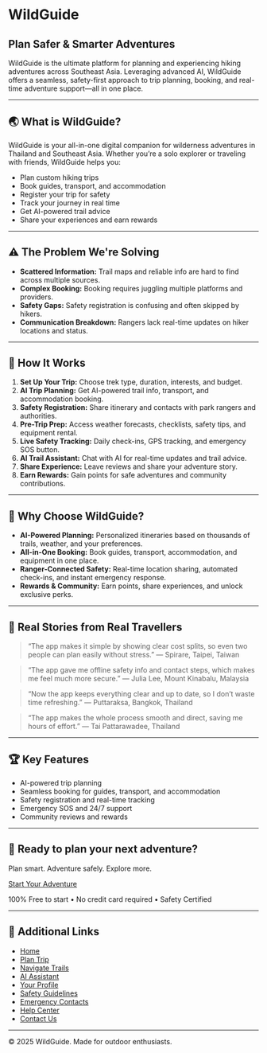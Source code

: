 # WildGuide

## Plan Safer & Smarter Adventures

WildGuide is the ultimate platform for planning and experiencing hiking adventures across Southeast Asia. Leveraging advanced AI, WildGuide offers a seamless, safety-first approach to trip planning, booking, and real-time adventure support—all in one place.

---

## 🌏 What is WildGuide?
WildGuide is your all-in-one digital companion for wilderness adventures in Thailand and Southeast Asia. Whether you’re a solo explorer or traveling with friends, WildGuide helps you:
- Plan custom hiking trips
- Book guides, transport, and accommodation
- Register your trip for safety
- Track your journey in real time
- Get AI-powered trail advice
- Share your experiences and earn rewards

---

## ⚠️ The Problem We're Solving
- **Scattered Information:** Trail maps and reliable info are hard to find across multiple sources.
- **Complex Booking:** Booking requires juggling multiple platforms and providers.
- **Safety Gaps:** Safety registration is confusing and often skipped by hikers.
- **Communication Breakdown:** Rangers lack real-time updates on hiker locations and status.

---

## 🚀 How It Works
1. **Set Up Your Trip:** Choose trek type, duration, interests, and budget.
2. **AI Trip Planning:** Get AI-powered trail info, transport, and accommodation booking.
3. **Safety Registration:** Share itinerary and contacts with park rangers and authorities.
4. **Pre-Trip Prep:** Access weather forecasts, checklists, safety tips, and equipment rental.
5. **Live Safety Tracking:** Daily check-ins, GPS tracking, and emergency SOS button.
6. **AI Trail Assistant:** Chat with AI for real-time updates and trail advice.
7. **Share Experience:** Leave reviews and share your adventure story.
8. **Earn Rewards:** Gain points for safe adventures and community contributions.

---

## 🌟 Why Choose WildGuide?
- **AI-Powered Planning:** Personalized itineraries based on thousands of trails, weather, and your preferences.
- **All-in-One Booking:** Book guides, transport, accommodation, and equipment in one place.
- **Ranger-Connected Safety:** Real-time location sharing, automated check-ins, and instant emergency response.
- **Rewards & Community:** Earn points, share experiences, and unlock exclusive perks.

---

## 💬 Real Stories from Real Travellers
> “The app makes it simple by showing clear cost splits, so even two people can plan easily without stress.” — Spirare, Taipei, Taiwan

> “The app gave me offline safety info and contact steps, which makes me feel much more secure.” — Julia Lee, Mount Kinabalu, Malaysia

> “Now the app keeps everything clear and up to date, so I don’t waste time refreshing.” — Puttaraksa, Bangkok, Thailand

> “The app makes the whole process smooth and direct, saving me hours of effort.” — Tai Pattarawadee, Thailand

---

## 🏆 Key Features
- AI-powered trip planning
- Seamless booking for guides, transport, and accommodation
- Safety registration and real-time tracking
- Emergency SOS and 24/7 support
- Community reviews and rewards

---

## 🌄 Ready to plan your next adventure?
Plan smart. Adventure safely. Explore more.

[Start Your Adventure](https://wildguide.vercel.app/plan)

100% Free to start • No credit card required • Safety Certified

---

## 📎 Additional Links
- [Home](https://wildguide.vercel.app/)
- [Plan Trip](https://wildguide.vercel.app/plan)
- [Navigate Trails](https://wildguide.vercel.app/navigate)
- [AI Assistant](https://wildguide.vercel.app/chat)
- [Your Profile](https://wildguide.vercel.app/profile)
- [Safety Guidelines](https://wildguide.vercel.app/#)
- [Emergency Contacts](https://wildguide.vercel.app/#)
- [Help Center](https://wildguide.vercel.app/#)
- [Contact Us](https://wildguide.vercel.app/#)

---

© 2025 WildGuide. Made for outdoor enthusiasts.
